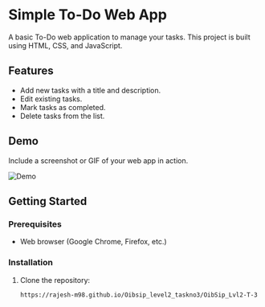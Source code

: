 # Simple To-Do Web App

A basic To-Do web application to manage your tasks. This project is built using HTML, CSS, and JavaScript.

## Features

- Add new tasks with a title and description.
- Edit existing tasks.
- Mark tasks as completed.
- Delete tasks from the list.

## Demo

Include a screenshot or GIF of your web app in action.

![Demo](path/to/demo.gif)

## Getting Started

### Prerequisites

- Web browser (Google Chrome, Firefox, etc.)

### Installation

1. Clone the repository:

   ```bash
   https://rajesh-m98.github.io/Oibsip_level2_taskno3/OibSip_Lvl2-T-3
